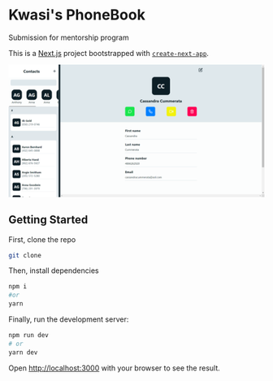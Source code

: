 # Kwasi's PhoneBook

Submission for mentorship program

This is a [Next.js](https://nextjs.org/) project bootstrapped with [`create-next-app`](https://github.com/vercel/next.js/tree/canary/packages/create-next-app).

![Desktop screenshot](/public/screenshot.png)

## Getting Started

First, clone the repo

```bash
git clone
```

Then, install dependencies

```bash
npm i
#or
yarn
```

Finally, run the development server:

```bash
npm run dev
# or
yarn dev
```

Open [http://localhost:3000](http://localhost:3000) with your browser to see the result.
